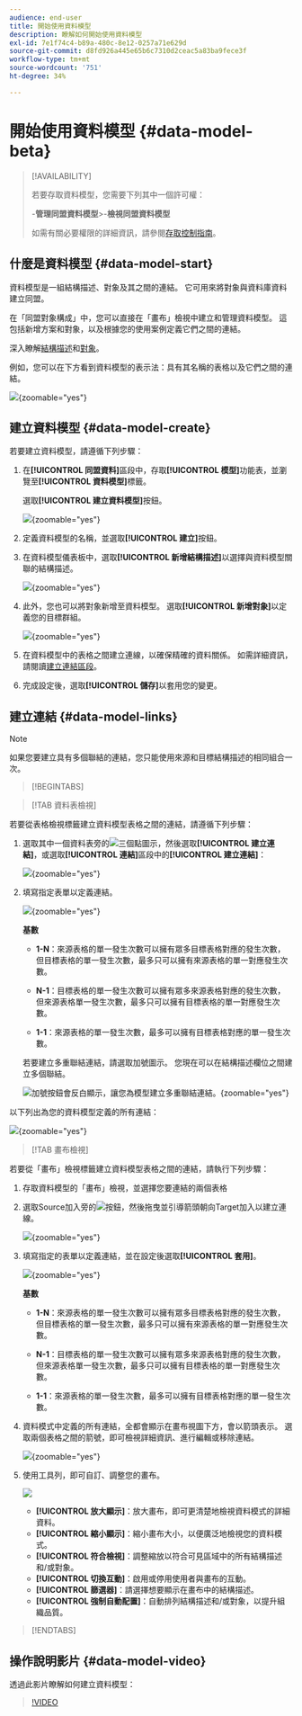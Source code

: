 ```yaml
---
audience: end-user
title: 開始使用資料模型
description: 瞭解如何開始使用資料模型
exl-id: 7e1f74c4-b89a-480c-8e12-0257a71e629d
source-git-commit: d8fd926a445e65b6c7310d2ceac5a83ba9fece3f
workflow-type: tm+mt
source-wordcount: '751'
ht-degree: 34%

---
```



# 開始使用資料模型 {#data-model-beta}

>[!AVAILABILITY]
>
>若要存取資料模型，您需要下列其中一個許可權：
>
>-**管理同盟資料模型**
>&#x200B;>-**檢視同盟資料模型**
>
>如需有關必要權限的詳細資訊，請參閱[存取控制指南](/help/governance-privacy-security/access-control.md)。

## 什麼是資料模型 {#data-model-start}

資料模型是一組結構描述、對象及其之間的連結。 它可用來將對象與資料庫資料建立同盟。

在「同盟對象構成」中，您可以直接在「畫布」檢視中建立和管理資料模型。 這包括新增方案和對象，以及根據您的使用案例定義它們之間的連結。

深入瞭解[結構描述](../customer/schemas.md#schema-start)和[對象](../start/audiences.md)。

例如，您可以在下方看到資料模型的表示法：具有其名稱的表格以及它們之間的連結。

![](assets/datamodel.png){zoomable="yes"}

## 建立資料模型 {#data-model-create}

若要建立資料模型，請遵循下列步驟：

1. 在&#x200B;**[!UICONTROL 同盟資料]**&#x200B;區段中，存取&#x200B;**[!UICONTROL 模型]**&#x200B;功能表，並瀏覽至&#x200B;**[!UICONTROL 資料模型]**&#x200B;標籤。

   選取&#x200B;**[!UICONTROL 建立資料模型]**&#x200B;按鈕。

   ![](assets/datamodel_create.png){zoomable="yes"}

2. 定義資料模型的名稱，並選取&#x200B;**[!UICONTROL 建立]**&#x200B;按鈕。

3. 在資料模型儀表板中，選取&#x200B;**[!UICONTROL 新增結構描述]**&#x200B;以選擇與資料模型關聯的結構描述。

   ![](assets/datamodel_schemas.png){zoomable="yes"}

4. 此外，您也可以將對象新增至資料模型。 選取&#x200B;**[!UICONTROL 新增對象]**&#x200B;以定義您的目標群組。

   ![](assets/datamodel-audiences.png){zoomable="yes"}

5. 在資料模型中的表格之間建立連線，以確保精確的資料關係。 如需詳細資訊，請閱讀[建立連結區段](#data-model-links)。

6. 完成設定後，選取&#x200B;**[!UICONTROL 儲存]**&#x200B;以套用您的變更。

## 建立連結 {#data-model-links}

>[!NOTE]
>
>如果您要建立具有多個聯結的連結，您只能使用來源和目標結構描述的相同組合一次。

>[!BEGINTABS]

>[!TAB 資料表檢視]

若要從表格檢視標籤建立資料模型表格之間的連結，請遵循下列步驟：

1. 選取其中一個資料表旁的![三個點圖示](/help/assets/icons/more.png)，然後選取&#x200B;**[!UICONTROL 建立連結]**，或選取&#x200B;**[!UICONTROL 連結]**&#x200B;區段中的&#x200B;**[!UICONTROL 建立連結]**：

   ![](assets/datamodel_createlinks.png){zoomable="yes"}

2. 填寫指定表單以定義連結。

   ![](assets/datamodel_link.png){zoomable="yes"}

   **基數**

   * **1-N**：來源表格的單一發生次數可以擁有眾多目標表格對應的發生次數，但目標表格的單一發生次數，最多只可以擁有來源表格的單一對應發生次數。

   * **N-1**：目標表格的單一發生次數可以擁有眾多來源表格對應的發生次數，但來源表格單一發生次數，最多只可以擁有目標表格的單一對應發生次數。

   * **1-1**：來源表格的單一發生次數，最多可以擁有目標表格對應的單一發生次數。

   若要建立多重聯結連結，請選取加號圖示。 您現在可以在結構描述欄位之間建立多個聯結。

   ![加號按鈕會反白顯示，讓您為模型建立多重聯結連結。](assets/multi-join.png){zoomable="yes"}

以下列出為您的資料模型定義的所有連結：

![](assets/datamodel_alllinks.png){zoomable="yes"}

>[!TAB 畫布檢視]

若要從「畫布」檢視標籤建立資料模型表格之間的連結，請執行下列步驟：

1. 存取資料模型的「畫布」檢視，並選擇您要連結的兩個表格

2. 選取Source加入旁的![](assets/do-not-localize/Smock_AddCircle_18_N.svg)按鈕，然後拖曳並引導箭頭朝向Target加入以建立連線。

   ![](assets/datamodel.gif){zoomable="yes"}

3. 填寫指定的表單以定義連結，並在設定後選取&#x200B;**[!UICONTROL 套用]**。

   ![](assets/datamodel-canvas-1.png){zoomable="yes"}

   **基數**

   * **1-N**：來源表格的單一發生次數可以擁有眾多目標表格對應的發生次數，但目標表格的單一發生次數，最多只可以擁有來源表格的單一對應發生次數。

   * **N-1**：目標表格的單一發生次數可以擁有眾多來源表格對應的發生次數，但來源表格單一發生次數，最多只可以擁有目標表格的單一對應發生次數。

   * **1-1**：來源表格的單一發生次數，最多可以擁有目標表格對應的單一發生次數。

4. 資料模式中定義的所有連結，全都會顯示在畫布視圖下方，會以箭頭表示。 選取兩個表格之間的箭號，即可檢視詳細資訊、進行編輯或移除連結。

   ![](assets/datamodel-canvas-2.png){zoomable="yes"}

5. 使用工具列，即可自訂、調整您的畫布。

   ![](assets/datamodel-canvas-3.png)

   * **[!UICONTROL 放大顯示]**：放大畫布，即可更清楚地檢視資料模式的詳細資料。
   * **[!UICONTROL 縮小顯示]**：縮小畫布大小，以便廣泛地檢視您的資料模式。
   * **[!UICONTROL 符合檢視]**：調整縮放以符合可見區域中的所有結構描述和/或對象。
   * **[!UICONTROL 切換互動]**：啟用或停用使用者與畫布的互動。
   * **[!UICONTROL 篩選器]**：請選擇想要顯示在畫布中的結構描述。
   * **[!UICONTROL 強制自動配置]**：自動排列結構描述和/或對象，以提升組織品質。

>[!ENDTABS]

## 操作說明影片 {#data-model-video}

透過此影片瞭解如何建立資料模型：

>[!VIDEO](https://video.tv.adobe.com/v/3432020)
